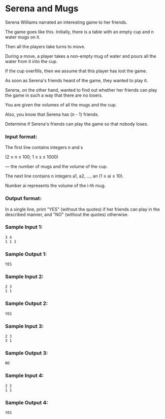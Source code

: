 # Serena and Mugs

Serena Williams narrated an interesting game to her friends.

The game goes like this. Initially, there is a table with an
empty cup and n water mugs on it.

Then all the players take turns to move.

During a move, a player takes a non-empty mug of water and
pours all the water from it into the cup.

If the cup overfills, then we assume that this player has
lost the game.

As soon as Serena's friends heard of the game,
they wanted to play it.

Serena, on the other hand, wanted to find out
whether her friends can play the game in such
a way that there are no losers.

You are given the volumes of all the mugs and the cup.

Also, you know that Serena has (n - 1) friends.

Determine if Serena's friends can play the game
so that nobody loses.

### Input format:

The first line contains integers n and s 

(2 ≤ n ≤ 100; 1 ≤ s ≤ 1000)

— the number of mugs and the volume of the cup.

The next line contains n integers a1, a2, ..., an (1 ≤ ai ≤ 10). 

Number ai represents the volume of the i-th mug.

### Output format:

In a single line, print "YES" (without the quotes)
if her friends can play in the described manner,
and "NO" (without the quotes) otherwise.

### Sample Input 1:

```
3 4
1 1 1
```

### Sample Output 1:

```
YES
```

### Sample Input 2:

```
2 3
1 1
```

### Sample Output 2:

```
YES
```

### Sample Input 3:

```
2 3
3 1
```

### Sample Output 3:

```
NO
```

### Sample Input 4:

```
2 2
1 1
```

### Sample Output 4:

```
YES
```
